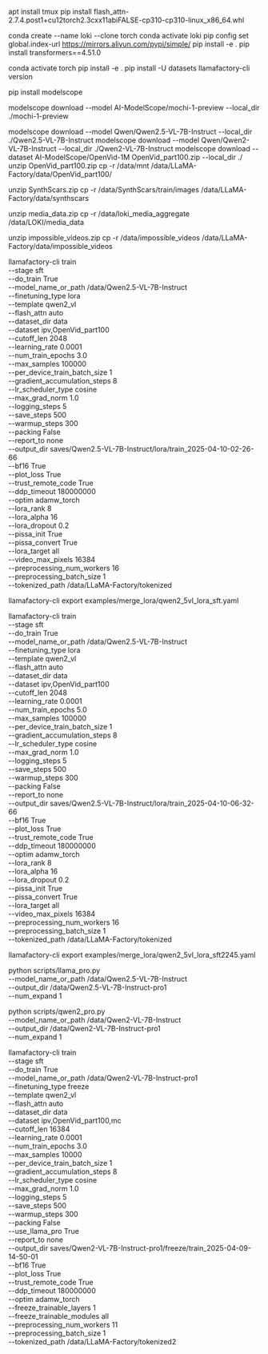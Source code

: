apt install tmux
pip install flash_attn-2.7.4.post1+cu12torch2.3cxx11abiFALSE-cp310-cp310-linux_x86_64.whl


conda create --name loki --clone torch
conda activate loki
pip config set global.index-url https://mirrors.aliyun.com/pypi/simple/
pip install -e .
pip install transformers==4.51.0

conda activate torch
pip install -e .
pip install -U datasets
llamafactory-cli version

pip install modelscope

modelscope download --model AI-ModelScope/mochi-1-preview --local_dir ./mochi-1-preview

modelscope download --model Qwen/Qwen2.5-VL-7B-Instruct --local_dir ./Qwen2.5-VL-7B-Instruct
modelscope download --model Qwen/Qwen2-VL-7B-Instruct --local_dir ./Qwen2-VL-7B-Instruct
modelscope download --dataset AI-ModelScope/OpenVid-1M OpenVid_part100.zip --local_dir ./
unzip OpenVid_part100.zip
cp -r /data/mnt /data/LLaMA-Factory/data/OpenVid_part100/

unzip SynthScars.zip
cp -r /data/SynthScars/train/images /data/LLaMA-Factory/data/synthscars

unzip media_data.zip
cp -r /data/loki_media_aggregate /data/LOKI/media_data

unzip impossible_videos.zip
cp -r /data/impossible_videos /data/LLaMA-Factory/data/impossible_videos





llamafactory-cli train \
    --stage sft \
    --do_train True \
    --model_name_or_path /data/Qwen2.5-VL-7B-Instruct \
    --finetuning_type lora \
    --template qwen2_vl \
    --flash_attn auto \
    --dataset_dir data \
    --dataset ipv,OpenVid_part100 \
    --cutoff_len 2048 \
    --learning_rate 0.0001 \
    --num_train_epochs 3.0 \
    --max_samples 100000 \
    --per_device_train_batch_size 1 \
    --gradient_accumulation_steps 8 \
    --lr_scheduler_type cosine \
    --max_grad_norm 1.0 \
    --logging_steps 5 \
    --save_steps 500 \
    --warmup_steps 300 \
    --packing False \
    --report_to none \
    --output_dir saves/Qwen2.5-VL-7B-Instruct/lora/train_2025-04-10-02-26-66 \
    --bf16 True \
    --plot_loss True \
    --trust_remote_code True \
    --ddp_timeout 180000000 \
    --optim adamw_torch \
    --lora_rank 8 \
    --lora_alpha 16 \
    --lora_dropout 0.2 \
    --pissa_init True \
    --pissa_convert True \
    --lora_target all \
    --video_max_pixels 16384 \
    --preprocessing_num_workers 16 \
    --preprocessing_batch_size 1 \
    --tokenized_path /data/LLaMA-Factory/tokenized



llamafactory-cli export examples/merge_lora/qwen2_5vl_lora_sft.yaml



llamafactory-cli train \
    --stage sft \
    --do_train True \
    --model_name_or_path /data/Qwen2.5-VL-7B-Instruct \
    --finetuning_type lora \
    --template qwen2_vl \
    --flash_attn auto \
    --dataset_dir data \
    --dataset ipv,OpenVid_part100 \
    --cutoff_len 2048 \
    --learning_rate 0.0001 \
    --num_train_epochs 5.0 \
    --max_samples 100000 \
    --per_device_train_batch_size 1 \
    --gradient_accumulation_steps 8 \
    --lr_scheduler_type cosine \
    --max_grad_norm 1.0 \
    --logging_steps 5 \
    --save_steps 500 \
    --warmup_steps 300 \
    --packing False \
    --report_to none \
    --output_dir saves/Qwen2.5-VL-7B-Instruct/lora/train_2025-04-10-06-32-66 \
    --bf16 True \
    --plot_loss True \
    --trust_remote_code True \
    --ddp_timeout 180000000 \
    --optim adamw_torch \
    --lora_rank 8 \
    --lora_alpha 16 \
    --lora_dropout 0.2 \
    --pissa_init True \
    --pissa_convert True \
    --lora_target all \
    --video_max_pixels 16384 \
    --preprocessing_num_workers 16 \
    --preprocessing_batch_size 1 \
    --tokenized_path /data/LLaMA-Factory/tokenized


llamafactory-cli export examples/merge_lora/qwen2_5vl_lora_sft2245.yaml



python scripts/llama_pro.py \
    --model_name_or_path /data/Qwen2.5-VL-7B-Instruct \
    --output_dir /data/Qwen2.5-VL-7B-Instruct-pro1 \
    --num_expand 1


python scripts/qwen2_pro.py \
    --model_name_or_path /data/Qwen2-VL-7B-Instruct \
    --output_dir /data/Qwen2-VL-7B-Instruct-pro1 \
    --num_expand 1






llamafactory-cli train \
    --stage sft \
    --do_train True \
    --model_name_or_path /data/Qwen2-VL-7B-Instruct-pro1 \
    --finetuning_type freeze \
    --template qwen2_vl \
    --flash_attn auto \
    --dataset_dir data \
    --dataset ipv,OpenVid_part100,mc \
    --cutoff_len 16384 \
    --learning_rate 0.0001 \
    --num_train_epochs 3.0 \
    --max_samples 10000 \
    --per_device_train_batch_size 1 \
    --gradient_accumulation_steps 8 \
    --lr_scheduler_type cosine \
    --max_grad_norm 1.0 \
    --logging_steps 5 \
    --save_steps 500 \
    --warmup_steps 300 \
    --packing False \
    --use_llama_pro True \
    --report_to none \
    --output_dir saves/Qwen2-VL-7B-Instruct-pro1/freeze/train_2025-04-09-14-50-01 \
    --bf16 True \
    --plot_loss True \
    --trust_remote_code True \
    --ddp_timeout 180000000 \
    --optim adamw_torch \
    --freeze_trainable_layers 1 \
    --freeze_trainable_modules all \
    --preprocessing_num_workers 11 \
    --preprocessing_batch_size 1 \
    --tokenized_path /data/LLaMA-Factory/tokenized2



